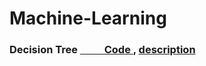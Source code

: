 # Machine-Learning

### Decision Tree <A href = "https://github.com/JiWoongCho1/Machine-Learning/tree/main/Decision%20Tree"> &nbsp;&nbsp;&nbsp;&nbsp;&nbsp;&nbsp;&nbsp;&nbsp;&nbsp;&nbsp;Code </A>, <A href = "https://github.com/JiWoongCho1/Machine-Learning/tree/main/Decision%20Tree"> description</A>
